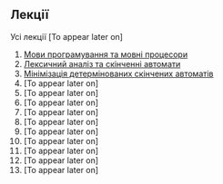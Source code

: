 ## **Лекції**

Усі лекції [To appear later on]

1. [Мови програмування та мовні процесори](lecture-01.md)
2. [Лексичний аналіз та скінченні автомати](lecture-02.md)
3. [Мінімізація детермінованих скінчених автоматів](lecture-03.md)
4. [To appear later on]
5. [To appear later on]
6. [To appear later on]
7. [To appear later on]
8. [To appear later on]
9. [To appear later on]
10. [To appear later on]
11. [To appear later on]
12. [To appear later on]
13. [To appear later on]

